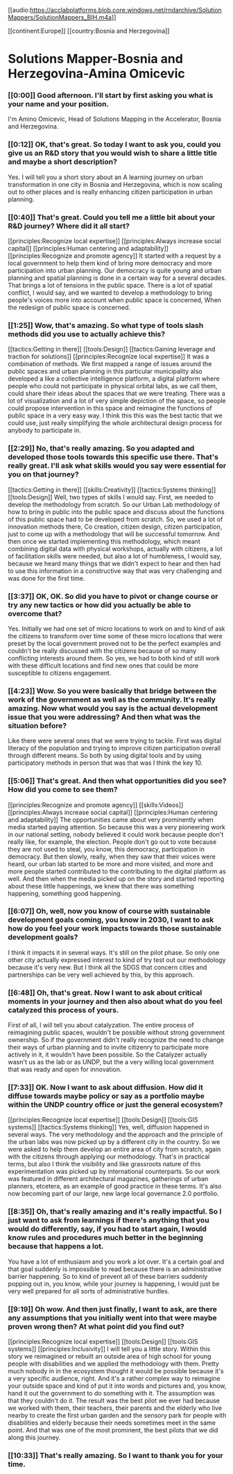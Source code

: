 [[audio:https://acclabplatforms.blob.core.windows.net/rndarchive/SolutionMappers/SolutionMappers_BIH.m4a]]

[[continent:Europe]]
[[country:Bosnia and Herzegovina]]

# Solutions Mapper\-Bosnia and Herzegovina\-Amina Omicevic

### [[0:00]] Good afternoon\. I'll start by first asking you what is your name and your position\.

I'm Amino Omicevic, Head of Solutions Mapping in the Accelerator, Bosnia and Herzegovina\.

### [[0:12]] OK, that's great\. So today I want to ask you, could you give us an R&D story that you would wish to share a little title and maybe a short description?

Yes\. I will tell you a short story about an A learning journey on urban transformation in one city in Bosnia and Herzegovina, which is now scaling out to other places and is really enhancing citizen participation in urban planning\.

### [[0:40]] That's great\. Could you tell me a little bit about your R&D journey? Where did it all start?

[[principles:Recognize local expertise]]
[[principles:Always increase social capital]]
[[principles:Human centering and adaptability]]
[[principles:Recognize and promote agency]]
It started with a request by a local government to help them kind of bring more democracy and more participation into urban planning\. Our democracy is quite young and urban planning and spatial planning is done in a certain way for a several decades\. That brings a lot of tensions in the public space\. There is a lot of spatial conflict, I would say, and we wanted to develop a methodology to bring people's voices more into account when public space is concerned, When the redesign of public space is concerned\.


### [[1:25]] Wow, that's amazing\. So what type of tools slash methods did you use to actually achieve this?

[[tactics:Getting in there]]
[[tools:Design]]
[[tactics:Gaining leverage and traction for solutions]]
[[principles:Recognize local expertise]]
It was a combination of methods\. We first mapped a range of issues around the public spaces and urban planning in this particular municipality also developed a like a collective intelligence platform, a digital platform where people who could not participate in physical orbital labs, as we call them, could share their ideas about the spaces that we were treating\. There was a lot of visualization and a lot of very simple depiction of the space, so people could propose intervention in this space and reimagine the functions of public space in a very easy way\. I think this this was the best tactic that we could use, just really simplifying the whole architectural design process for anybody to participate in\.


### [[2:29]] No, that's really amazing\. So you adapted and developed those tools towards this specific use there\. That's really great\. I'll ask what skills would you say were essential for you on that journey?

[[tactics:Getting in there]]
[[skills:Creativity]]
[[tactics:Systems thinking]]
[[tools:Design]]
Well, two types of skills I would say\. First, we needed to develop the methodology from scratch\. So our Urban Lab methodology of how to bring in public into the public space and discuss about the functions of this public space had to be developed from scratch\. So, we used a lot of innovation methods there, Co creation, citizen design, citizen participation, just to come up with a methodology that will be successful tomorrow\. And then once we started implementing this methodology, which meant combining digital data with physical workshops, actually with citizens, a lot of facilitation skills were needed, but also a lot of humbleness, I would say, because we heard many things that we didn't expect to hear and then had to use this information in a constructive way that was very challenging and was done for the first time\.


### [[3:37]] OK, OK\. So did you have to pivot or change course or try any new tactics or how did you actually be able to overcome that?

Yes\. Initially we had one set of micro locations to work on and to kind of ask the citizens to transform over time some of these micro locations that were preset by the local government proved not to be the perfect examples and couldn't be really discussed with the citizens because of so many conflicting interests around them\. So yes, we had to both kind of still work with these difficult locations and find new ones that could be more susceptible to citizens engagement\.

### [[4:23]] Wow\. So you were basically that bridge between the work of the government as well as the community\. It's really amazing\. Now what would you say is the actual development issue that you were addressing? And then what was the situation before?

Like there were several ones that we were trying to tackle\. First was digital literacy of the population and trying to improve citizen participation overall through different means\. So both by using digital tools and by using participatory methods in person that was that was I think the key 10\.

### [[5:06]] That's great\. And then what opportunities did you see? How did you come to see them?

[[principles:Recognize and promote agency]]
[[skills:Videos]]
[[principles:Always increase social capital]]
[[principles:Human centering and adaptability]]
The opportunities came about very prominently when media started paying attention\. So because this was a very pioneering work in our national setting, nobody believed it could work because people don't really like, for example, the election\. People don't go out to vote because they are not used to steal, you know, this democracy, participation in democracy\. But then slowly, really, when they saw that their voices were heard, our urban lab started to be more and more visited, and more and more people started contributed to the contributing to the digital platform as well\. And then when the media picked up on the story and started reporting about these little happenings, we knew that there was something happening, something good happening\.


### [[6:07]] Oh, well, now you know of course with sustainable development goals coming, you know in 2030, I want to ask how do you feel your work impacts towards those sustainable development goals?

I think it impacts it in several ways\. It's still on the pilot phase\. So only one other city actually expressed interest to kind of try test out our methodology because it's very new\. But I think all the SDGS that concern cities and partnerships can be very well achieved by this, by this approach\.

### [[6:48]] Oh, that's great\. Now I want to ask about critical moments in your journey and then also about what do you feel catalyzed this process of yours\.

First of all, I will tell you about catalyzation\. The entire process of reimagining public spaces, wouldn't be possible without strong government ownership\. So if the government didn't really recognize the need to change their ways of urban planning and to invite citizenry to participate more actively in it, it wouldn't have been possible\. So the Catalyzer actually wasn't us as the lab or as UNDP, but the a very willing local government that was ready and open for innovation\.

### [[7:33]] OK\. Now I want to ask about diffusion\. How did it diffuse towards maybe policy or say as a portfolio maybe within the UNDP country office or just the general ecosystem?

[[principles:Recognize local expertise]]
[[tools:Design]]
[[tools:GIS systems]]
[[tactics:Systems thinking]]
Yes, well, diffusion happened in several ways\. The very methodology and the approach and the principle of the urban labs was now picked up by a different city in the country\. So we were asked to help them develop an entire area of city from scratch, again with the citizens through applying our methodology\. That's in practical terms, but also I think the visibility and like grassroots nature of this experimentation was picked up by international counterparts\. So our work was featured in different architectural magazines, gatherings of urban planners, etcetera, as an example of good practice in these terms\. It's also now becoming part of our large, new large local governance 2\.0 portfolio\.


### [[8:35]] Oh, that's really amazing and it's really impactful\. So I just want to ask from learnings if there's anything that you would do differently, say, if you had to start again, I would know rules and procedures much better in the beginning because that happens a lot\.

You have a lot of enthusiasm and you work a lot over\. It's a certain goal and that goal suddenly is impossible to read because there is an administrative barrier happening\. So to kind of prevent all of these barriers suddenly popping out in, you know, while your journey is happening, I would just be very well prepared for all sorts of administrative hurdles\.

### [[9:19]] Oh wow\. And then just finally, I want to ask, are there any assumptions that you initially went into that were maybe proven wrong then? At what point did you find out?

[[principles:Recognize local expertise]]
[[tools:Design]]
[[tools:GIS systems]]
[[principles:Inclusivity]]
I will tell you a little story\. Within this story we reimagined or rebuilt an outside area of high school for young people with disabilities and we applied the methodology with them\. Pretty much nobody in in the ecosystem thought it would be possible because it's a very specific audience, right\. And it's a rather complex way to reimagine your outside space and kind of put it into words and pictures and, you know, hand it out the government to do something with it\. The assumption was that they couldn't do it\. The result was the best pilot we ever had because we worked with them, their teachers, their parents and the elderly who live nearby to create the first urban garden and the sensory park for people with disabilities and elderly because their needs sometimes meet in the same point\. And that was one of the most prominent, the best pilots that we did along this journey\.


### [[10:33]] That's really amazing\. So I want to thank you for your time\.


